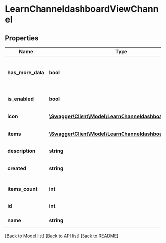 # LearnChanneldashboardViewChannel

## Properties
Name | Type | Description | Notes
------------ | ------------- | ------------- | -------------
**has_more_data** | **bool** | True if the current page is not the last page | 
**is_enabled** | **bool** | Channel enabled status | 
**icon** | [**\Swagger\Client\Model\LearnChanneldashboardViewIcon[]**](LearnChanneldashboardViewIcon.md) | Channel icon details | 
**items** | [**\Swagger\Client\Model\LearnChanneldashboardViewItems**](LearnChanneldashboardViewItems.md) | Array of channel assets | 
**description** | **string** | Channel description | 
**created** | **string** | Channel date created | 
**items_count** | **int** | Total count of channel items | 
**id** | **int** | ID of the channel | 
**name** | **string** | Channel name | 

[[Back to Model list]](../README.md#documentation-for-models) [[Back to API list]](../README.md#documentation-for-api-endpoints) [[Back to README]](../README.md)


